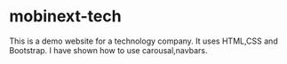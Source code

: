 # mobinext-tech
This is a demo website for a technology company. It uses HTML,CSS and Bootstrap.
I have shown how to use carousal,navbars.
